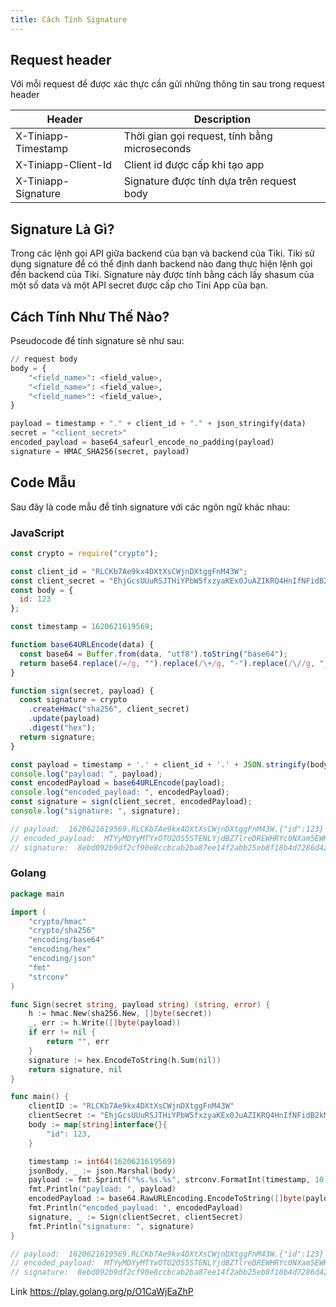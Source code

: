 ```yaml
---
title: Cách Tính Signature
---
```


## Request header

Với mỗi request để được xác thực cần gửi những thông tin sau trong request header

| Header              | Description                                   |
| ----------          | ----------                                    |
| X-Tiniapp-Timestamp | Thời gian gọi request, tính bằng microseconds |
| X-Tiniapp-Client-Id | Client id được cấp khi tạo app                |
| X-Tiniapp-Signature | Signature được tính dựa trên request body     |


## Signature Là Gì?

Trong các lệnh gọi API giữa backend của bạn và backend của Tiki. Tiki sử dụng signature để có thể định danh backend nào đang thực hiện lệnh gọi đến backend của Tiki. Signature này được tính bằng cách lấy shasum của một số data và một API secret được cấp cho Tini App của bạn.

## Cách Tính Như Thế Nào?

Pseudocode để tính signature sẽ như sau:

```python
// request body
body = {
    "<field_name>": <field_value>,
    "<field_name>": <field_value>,
    "<field_name>": <field_value>,
}

payload = timestamp + "." + client_id + "." + json_stringify(data)
secret = "<client_secret>"
encoded_payload = base64_safeurl_encode_no_padding(payload)
signature = HMAC_SHA256(secret, payload)
```

## Code Mẫu

Sau đây là code mẫu để tính signature với các ngôn ngữ khác nhau:

### JavaScript

```javascript
const crypto = require("crypto");

const client_id = "RLCKb7Ae9kx4DXtXsCWjnDXtggFnM43W";
const client_secret = "EhjGcsUUuRSJTHiYPbW5fxzyaKEx0JuAZIKRQ4HnIfNFidB2kMg6locQbTIEz3Vf";
const body = {
  id: 123
};

const timestamp = 1620621619569;

function base64URLEncode(data) {
  const base64 = Buffer.from(data, "utf8").toString("base64");
  return base64.replace(/=/g, "").replace(/\+/g, "-").replace(/\//g, "_");
}

function sign(secret, payload) {
  const signature = crypto
    .createHmac("sha256", client_secret)
    .update(payload)
    .digest("hex");
  return signature;
}

const payload = timestamp + '.' + client_id + '.' + JSON.stringify(body);
console.log("payload: ", payload);
const encodedPayload = base64URLEncode(payload);
console.log("encoded_payload: ", encodedPayload);
const signature = sign(client_secret, encodedPayload);
console.log("signature: ", signature);

// payload:  1620621619569.RLCKb7Ae9kx4DXtXsCWjnDXtggFnM43W.{"id":123}
// encoded_payload:  MTYyMDYyMTYxOTU2OS5STENLYjdBZTlreDREWHRYc0NXam5EWHRnZ0ZuTTQzVy57ImlkIjoxMjN9
// signature:  8ebd092b9df2cf90e8ccbcab2ba87ee14f2abb25eb8f18b4d7286d42adcd45c2
```

### Golang

```go
package main

import (
	"crypto/hmac"
	"crypto/sha256"
	"encoding/base64"
	"encoding/hex"
	"encoding/json"
	"fmt"
	"strconv"
)

func Sign(secret string, payload string) (string, error) {
	h := hmac.New(sha256.New, []byte(secret))
	_, err := h.Write([]byte(payload))
	if err != nil {
		return "", err
	}
	signature := hex.EncodeToString(h.Sum(nil))
	return signature, nil
}

func main() {
	clientID := "RLCKb7Ae9kx4DXtXsCWjnDXtggFnM43W"
	clientSecret := "EhjGcsUUuRSJTHiYPbW5fxzyaKEx0JuAZIKRQ4HnIfNFidB2kMg6locQbTIEz3Vf"
	body := map[string]interface{}{
		"id": 123,
	}

	timestamp := int64(1620621619569)
	jsonBody, _ := json.Marshal(body)
	payload := fmt.Sprintf("%s.%s.%s", strconv.FormatInt(timestamp, 10), clientID, string(jsonBody))
	fmt.Println("payload: ", payload)
	encodedPayload := base64.RawURLEncoding.EncodeToString([]byte(payload))
	fmt.Println("encoded_payload: ", encodedPayload)
	signature, _ := Sign(clientSecret, clientSecret)
	fmt.Println("signature: ", signature)
}

// payload:  1620621619569.RLCKb7Ae9kx4DXtXsCWjnDXtggFnM43W.{"id":123}
// encoded_payload:  MTYyMDYyMTYxOTU2OS5STENLYjdBZTlreDREWHRYc0NXam5EWHRnZ0ZuTTQzVy57ImlkIjoxMjN9
// signature:  8ebd092b9df2cf90e8ccbcab2ba87ee14f2abb25eb8f18b4d7286d42adcd45c2

```

Link https://play.golang.org/p/O1CaWjEaZhP
